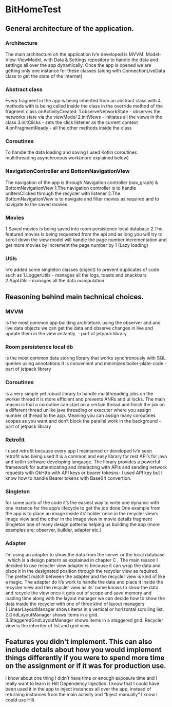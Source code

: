 # BitHomeTest


## General architecture of the application.

### Architecture
The main architecture oh the application Iv’e developed is MVVM.
Model-View-ViewModel, with Data & Settings repository to handle the data and settings all over the app dynamically. 
Once the app is opened we are getting only one instance for these classes (along with ConnectionLiveData class to get the state of the internet)

### Abstract class
Every fragment in the app is being inherited from an abstract class with 4 methods with is being called inside the class in the override method of the fragment class onActivityCreated:
1.observeNetworkState - observes the networks state via the viewModel 
2.initViews - initiates all the views in the class 
3.initClicks - sets the click listener as the current context 
4.onFragmentReady - all the other methods inside the class

### Coroutines 
To handle the data loading and saving I used Kotlin coroutines multithreading asynchronous work(more explained below)

### NavigationController and BottomNavigationView
The navigation of the app is through Navigation controller (nav_graph) & BottomNavigationView
1.The navigation controller is to handle onItemClicked through the recycler with listener
2.The BottomNavigationView is to navigate and filter movies as required and to navigate to the saved movies

### Movies
1.Saved movies is being saved into room persistence local database
2.The featured movies is being requested from the api and as long you will try to scroll down the view model will handle the page number incrementation and get more movies by increment the page number by 1 (Lazy loading)

### Utils 
Iv’e added some singleton classes (object) to prevent duplicates of code such as 
1.LoggerUtils - manages all the logs, toasts and snackbars
2.AppUtils - manages all the data manipulation


## Reasoning behind main technical choices.

### MVVM 
is the most common app building architeture.
using the observer and and live data objects we can get the data and observe changes in live and update them in the view instantly. - part of jetpack library

### Room persistence local db 
is the most common data storing library that works synchronously with SQL queries using annotations 
It is convenient and minimizes boiler-plate-code - part of jetpack library

### Coroutines 
is a very simple yet robust library to handle multithreading jobs on the worker thread it is more efficient and prevents ANRs and ui locks.
The main reason is that a coroutine can start on a certain thread and finish the job on a different thread unlike java threading or executer where you assign number of thread to the app. Meaning you can assign many coroutines scopes as you want and don’t block the parallel work in the background - part of jetpack library

### Retrofit
I used retrofit because every app  I maintained or developed Iv’e seen retrofit was being used
It is a common and easy library for rest API’s  for java and kotlin software developing language. The library provides a powerful framework for authenticating and interacting with APIs and sending network requests with OkHttp with API keys or bearer tokesns- I used API key but I know how to handle Bearer tokens with Base64 convertion. 

### Singleton 
for some parts of the code it’s the easiest way to write one dynamic with one instance for the app’s lifecycle to get the job done 
One example from the app is to place an image inside its’ holder once in the recycler view’s image view and the other in the image view in movie details fragment
Singleton one of many design patterns helping us building the app (more examples are: observer, builder, adapter etc.)

### Adapter
I’m using an adapter to show the data from the server or the local database , which is a design pattern as explained in chapter C ,
The main reason I decided to use recycler view adapter is because it can wrap the data and place it in the designated position through the recycler view as required. The prefect match between the adapter and the recycler view is kind of like a magic. The adapter do it’s work to handle the data and place it inside the recycler view and the recycler view as its’ name knows to show the data and recycle the view once it gets out of scope and save memory and loading time along with the layout manager we can decide how to show the data inside the recycler with one of three kind of layout managers 
1.LinearLayoutManager shows items in a vertical or horizontal scrolling list.
2.GridLayoutManager shows items in a grid.
3.StaggeredGridLayoutManager shows items in a staggered grid.
Recycler view is the inheriter of list and grid view.

## Features you didn't implement. This can also include details about how you would implement things differently if you were to spend more time on the assignment or if it was for production use.

I know about one thing I didn’t have time or enough exposure time and I really want to learn is Hilt Dependency Injection.
I know that I could have been used it in the app to inject instances all over the app, instead of returning instances from the main activity and “Inject manually” I know I could use Hilt 
